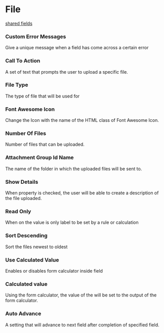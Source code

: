 # File
[shared fields](/shared-inspector-components.md ':include')
### Custom Error Messages
Give a unique message when a field has come across a certain error
### Call To Action
A set of text that prompts the user to upload a specific file.
### File Type
The type of file that will be used for 
### Font Awesome Icon
Change the Icon with the name of the HTML class of Font Awesome Icon.
### Number Of Files
Number of files that can be uploaded.
### Attachment Group Id Name
The name of the folder in which the uploaded files will be sent to.
### Show Details
When property is checked, the user will be able to create a description of the file uploaded.
### Read Only
When on the value is only label to be set by a rule or calculation
### Sort Descending
Sort the files newest to oldest
### Use Calculated Value
Enables or disables form calculator inside field
### Calculated value
Using the form calculator, the value of the will be set to the output of the form calculator.
### Auto Advance
A setting that will advance to next field after completion of specified field.
